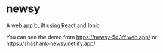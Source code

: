 # newsy

A web app built using React and Ionic

You can see the demo from https://newsy-5d3ff.web.app/ or https://shashank-newsy.netlify.app/.
